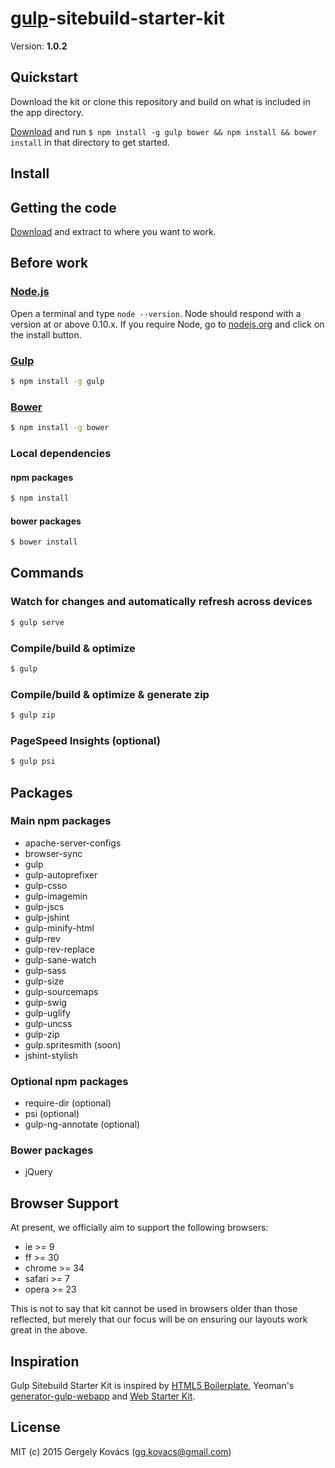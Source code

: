 # [gulp](https://github.com/gulpjs/gulp)-sitebuild-starter-kit
Version: **1.0.2**

## Quickstart
Download the kit or clone this repository and build on what is included in the app directory.

[Download](https://github.com/ggkovacs/gulp-sitebuild-starter-kit/releases/latest) and run `$ npm install -g gulp bower && npm install && bower install` in that directory to get started.

## Install

## Getting the code

[Download](https://github.com/ggkovacs/gulp-sitebuild-starter-kit/releases/latest) and extract to where you want to work.

## Before work

### [Node.js](https://nodejs.org)
Open a terminal and type `node --version`.
Node should respond with a version at or above 0.10.x.
If you require Node, go to [nodejs.org](https://nodejs.org) and click on the install button.

### [Gulp](http://gulpjs.com)

```sh
$ npm install -g gulp
```

### [Bower](http://bower.io)

```sh
$ npm install -g bower
```

### Local dependencies
#### npm packages

```sh
$ npm install
```

#### bower packages

```sh
$ bower install
```

## Commands

### Watch for changes and automatically refresh across devices

```sh
$ gulp serve
```

### Compile/build & optimize

```sh
$ gulp
```

### Compile/build & optimize & generate zip

```sh
$ gulp zip
```

### PageSpeed Insights (optional)

```sh
$ gulp psi
```

## Packages

### Main npm packages
- apache-server-configs
- browser-sync
- gulp
- gulp-autoprefixer
- gulp-csso
- gulp-imagemin
- gulp-jscs
- gulp-jshint
- gulp-minify-html
- gulp-rev
- gulp-rev-replace
- gulp-sane-watch
- gulp-sass
- gulp-size
- gulp-sourcemaps
- gulp-swig
- gulp-uglify
- gulp-uncss
- gulp-zip
- gulp.spritesmith (soon)
- jshint-stylish

### Optional npm packages
- require-dir (optional)
- psi (optional)
- gulp-ng-annotate (optional)

### Bower packages
- jQuery

## Browser Support
At present, we officially aim to support the following browsers:

- ie >= 9
- ff >= 30
- chrome >= 34
- safari >= 7
- opera >= 23

This is not to say that kit cannot be used in browsers older than those reflected, but merely that our focus will be on ensuring our layouts work great in the above.

## Inspiration

Gulp Sitebuild Starter Kit is inspired by [HTML5 Boilerplate](https://html5boilerplate.com/), Yeoman's [generator-gulp-webapp](https://github.com/yeoman/generator-gulp-webapp) and [Web Starter Kit](https://github.com/google/web-starter-kit).

## License
MIT (c) 2015 Gergely Kovács (gg.kovacs@gmail.com)
